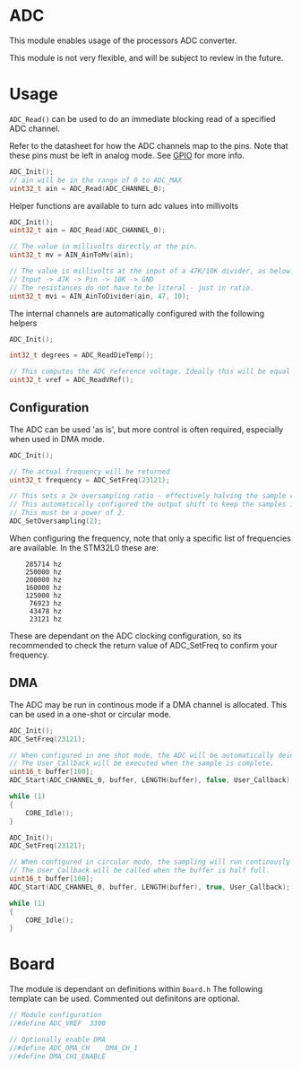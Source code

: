 # ADC
This module enables usage of the processors ADC converter.

This module is not very flexible, and will be subject to review in the future.

# Usage

`ADC_Read()` can be used to do an immediate blocking read of a specified ADC channel.

Refer to the datasheet for how the ADC channels map to the pins. Note that these pins must be left in analog mode. See [GPIO](GPIO.md) for more info.

```C
ADC_Init();
// ain will be in the range of 0 to ADC_MAX
uint32_t ain = ADC_Read(ADC_CHANNEL_0);
```

Helper functions are available to turn adc values into millivolts
```C
ADC_Init();
uint32_t ain = ADC_Read(ADC_CHANNEL_0);

// The value in millivolts directly at the pin.
uint32_t mv = AIN_AinToMv(ain);

// The value is millivolts at the input of a 47K/10K divider, as below:
// Input -> 47K -> Pin -> 10K -> GND
// The resistances do not have to be literal - just in ratio.
uint32_t mvi = AIN_AinToDivider(ain, 47, 10);
```

The internal channels are automatically configured with the following helpers
```C
ADC_Init();

int32_t degrees = ADC_ReadDieTemp();

// This computes the ADC reference voltage. Ideally this will be equal to ADC_VREF
uint32_t vref = ADC_ReadVRef();
```

## Configuration

The ADC can be used 'as is', but more control is often required, especially when used in DMA mode.

```C
ADC_Init();

// The actual frequency will be returned
uint32_t frequency = ADC_SetFreq(23121);

// This sets a 2x oversampling ratio - effectively halving the sample rate.
// This automatically configured the output shift to keep the samples in the 12 bit range.
// This must be a power of 2.
ADC_SetOversampling(2);
```

When configuring the frequency, note that only a specific list of frequencies are available. In the STM32L0 these are:
```  
    285714 hz
	250000 hz
	200000 hz
	160000 hz
	125000 hz
	 76923 hz
	 43478 hz
	 23121 hz
```

These are dependant on the ADC clocking configuration, so its recommended to check the return value of ADC_SetFreq to confirm your frequency.

## DMA

The ADC may be run in continous mode if a DMA channel is allocated. This can be used in a one-shot or circular mode.

```C
ADC_Init();
ADC_SetFreq(23121);

// When configured in one shot mode, the ADC will be automatically deinitialised when completed
// The User_Callback will be executed when the sample is complete.
uint16_t buffer[100];
ADC_Start(ADC_CHANNEL_0, buffer, LENGTH(buffer), false, User_Callback);

while (1)
{
    CORE_Idle();
}

```

```C
ADC_Init();
ADC_SetFreq(23121);

// When configured in circular mode, the sampling will run continously until ADC_Stop() is called.
// The User_Callback will be called when the buffer is half full.
uint16_t buffer[100];
ADC_Start(ADC_CHANNEL_0, buffer, LENGTH(buffer), true, User_Callback);

while (1)
{
    CORE_Idle();
}
```

# Board

The module is dependant on  definitions within `Board.h`
The following template can be used.
Commented out definitons are optional.

```C
// Module configuration
//#define ADC_VREF	3300

// Optionally enable DMA
//#define ADC_DMA_CH    DMA_CH_1
//#define DMA_CH1_ENABLE
```